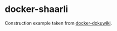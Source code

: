 # docker-shaarli

Construction example taken from [docker-dokuwiki](https://github.com/AlbanMontaigu/docker-dokuwiki).
